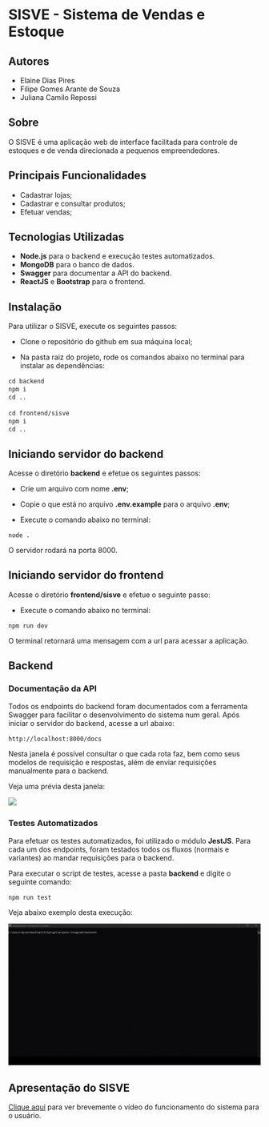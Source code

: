 # SISVE - Sistema de Vendas e Estoque

## Autores

* Elaine Dias Pires
* Filipe Gomes Arante de Souza
* Juliana Camilo Repossi

## Sobre

O SISVE é uma aplicação web de interface facilitada para controle de estoques e de venda direcionada a pequenos empreendedores.

## Principais Funcionalidades

* Cadastrar lojas;
* Cadastrar e consultar produtos;
* Efetuar vendas;

## Tecnologias Utilizadas

* **Node.js** para o backend e execução testes automatizados.
* **MongoDB** para o banco de dados.
* **Swagger** para documentar a API do backend.
* **ReactJS** e **Bootstrap** para o frontend.

## Instalação

Para utilizar o SISVE, execute os seguintes passos:

* Clone o repositório do github em sua máquina local;

* Na pasta raiz do projeto, rode os comandos abaixo no terminal para instalar as dependências:
```
cd backend
npm i
cd ..

cd frontend/sisve
npm i
cd ..
```

## Iniciando servidor do backend
Acesse o diretório **backend** e efetue os seguintes passos:

* Crie um arquivo com nome **.env**;
* Copie o que está no arquivo **.env.example** para o arquivo **.env**;

* Execute o comando abaixo no terminal:

```
node .
```
O servidor rodará na porta 8000.

## Iniciando servidor do frontend
Acesse o diretório **frontend/sisve** e efetue o seguinte passo:

* Execute o comando abaixo no terminal:

```
npm run dev
```

O terminal retornará uma mensagem com a url para acessar a aplicação.

## Backend

### Documentação da API
Todos os endpoints do backend foram documentados com a ferramenta Swagger para facilitar o desenvolvimento do sistema num geral. Após iniciar o servidor do backend, acesse a url abaixo:

```
http://localhost:8000/docs
```

Nesta janela é possível consultar o que cada rota faz, bem como seus modelos de requisição e respostas, além de enviar requisições manualmente para o backend.

Veja uma prévia desta janela:

<img src="gifs/gif_swagger.gif"/>

### Testes Automatizados
Para efetuar os testes automatizados, foi utilizado o módulo **JestJS**. Para cada um dos endpoints, foram testados todos os fluxos (normais e variantes) ao mandar requisições para o backend.

Para executar o script de testes, acesse a pasta **backend** e digite o seguinte comando:

```
npm run test
```

Veja abaixo exemplo desta execução:

<img src="gifs/gif_tests.gif">

## Apresentação do SISVE 
<a href="https://youtu.be/Q33C89V5K4M">Clique aqui</a> para ver brevemente o vídeo do funcionamento do sistema para o usuário.
